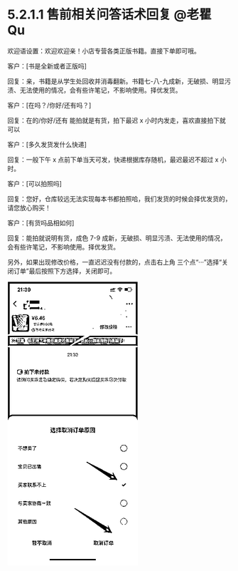 # 5.2.1.1 售前相关问答话术回复 @老瞿 Qu

欢迎语设置：欢迎欢迎亲！小店专营各类正版书籍。直接下单即可哦。

客户：[书是全新或者正版吗]

回复：亲，书籍是从学生处回收并消毒翻新。书籍七-八-九成新，无破损、明显污渍、无法使用的情况，会有些许笔记，不影响使用。择优发货。

客户：[在吗？/你好/还有吗？]

回复：在的/你好/还有 能拍就是有货，拍下最迟 x 小时内发走，喜欢直接拍下就可以

客户：[多久发货发什么快递]

回复：一般下午 x 点前下单当天可发，快递根据库存随机，最迟最迟不超过 x 小时。

客户：[可以拍照吗]

回复：您好，仓库较远无法实现每本书都拍照哈，我们发货的时候会择优发货的，请您放心购买！

客户：[有货吗品相如何]

回复：能拍就说明有货，成色 7-9 成新，无破损、明显污渍、无法使用的情况，会有些许笔记，不影响使用。择优发货。

另外，如果出现修改价格，一直迟迟没有付款的，点击右上角 三个点“···”选择“关闭订单”最后按照下方选择，关闭即可。

![](img/1e009154504ecd178e3cb649d6920d84.png)